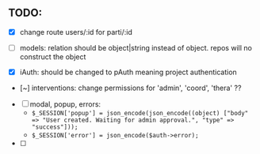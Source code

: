 
## TODO:

- [X] change route users/:id for parti/:id
- [ ] models: relation should be object|string instead of object. repos will no construct the object

- [X] iAuth: should be changed to pAuth meaning project authentication
- [~] interventions: change permissions for 'admin', 'coord', 'thera' ??

- [ ] modal, popup, errors:
  - `$_SESSION['popup'] = json_encode(json_encode((object) ["body" => "User created. Waiting for admin approval.", "type" => "success"]));`
  - `$_SESSION['error'] = json_encode($auth->error);`
- [ ]
